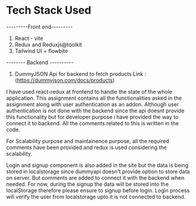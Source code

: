 # Tech Stack Used
---------Front end---------
1. React - vite
2. Redux and Reduxjs@toolkit
3. Tailwind UI + flowbite

-------- Backend ----------
1. DummyJSON Api for backend to fetch products Link : (https://dummyjson.com/docs/products)

I have used react-redux at frontend to handle the state of the whole application. This assignment contains all the functionalities asked in the assignment
along with user authentication as an addon. Although user authentication is not done with the backend since the api doesnt provide this functionality but for
developer purpose i have provided the way to connect it to backend. All the comments related to this is written in the code.

For Scalability purpose and maintainence purpose, all the required comments have been provided and redux is used considering the scalability.

Login and signup component is also added in the site but the data is being stored in localstorage since dummyapi doesn't provide option to store data on server. But comments are added to 
connect it with the backend when needed. For now, during the signup the data will be stored into the localStorage therefore please ensure to signup before login. 
Login process will verify the user from localstorage upto it is not connected to backend.
